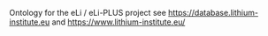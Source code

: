 
Ontology for the eLi / eLi-PLUS project 
see https://database.lithium-institute.eu
and https://www.lithium-institute.eu/
